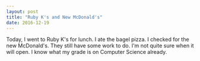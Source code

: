 ```yaml
---
layout: post
title: "Ruby K's and New McDonald's"
date: 2016-12-19
---
```


Today, I went to Ruby K's for lunch. I ate the bagel pizza. I checked for the new McDonald's. They still have some work to do. I'm not quite sure when it will open. I know what my grade is on Computer Science already.
